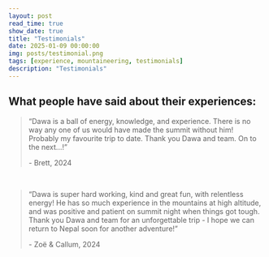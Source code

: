 ```yaml
---
layout: post
read_time: true
show_date: true
title: "Testimonials"
date: 2025-01-09 00:00:00
img: posts/testimonial.png
tags: [experience, mountaineering, testimonials]
description: "Testimonials"
---
```


## What people have said about their experiences:

<blockquote>
  <p>“Dawa is a ball of energy, knowledge, and experience. There is no way any one of us would have made the summit without him! Probably my favourite trip to date. Thank you Dawa and team. On to the next...!”</p>
  <footer>- Brett, 2024</footer>
</blockquote>
<br>
<blockquote>
  <p>“Dawa is super hard working, kind and great fun, with relentless energy! He has so much experience in the mountains at high altitude, and was positive and patient on summit night when things got tough. Thank you Dawa and team for an unforgettable trip - I hope we can return to Nepal soon for another adventure!”</p>
  <footer>- Zoë & Callum, 2024</footer>
</blockquote>
<br>
